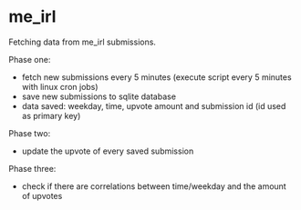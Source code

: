 # me_irl
Fetching data from me_irl submissions.

Phase one:
- fetch new submissions every 5 minutes (execute script every 5 minutes with linux cron jobs)
- save new submissions to sqlite database
- data saved: weekday, time, upvote amount and submission id (id used as primary key)

Phase two:
- update the upvote of every saved submission

Phase three:
- check if there are correlations between time/weekday and the amount of upvotes
